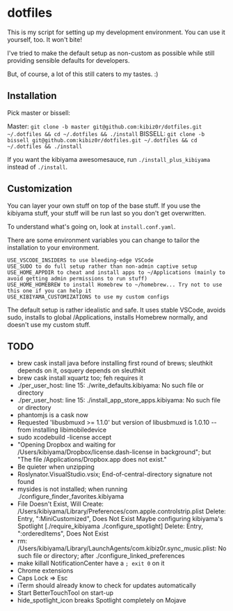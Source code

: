# dotfiles

This is my script for setting up my development environment. You can use it yourself, too. It won't bite!

I've tried to make the default setup as non-custom as possible while still providing sensible defaults for developers.

But, of course, a lot of this still caters to my tastes. :)

## Installation

Pick master or bissell:

Master: `git clone -b master git@github.com:kibiz0r/dotfiles.git ~/.dotfiles && cd ~/.dotfiles && ./install`
BISSELL: `git clone -b bissell git@github.com:kibiz0r/dotfiles.git ~/.dotfiles && cd ~/.dotfiles && ./install`

If you want the kibiyama awesomesauce, run `./install_plus_kibiyama` instead of `./install`.

## Customization

You can layer your own stuff on top of the base stuff. If you use the kibiyama stuff, your stuff will be run last so you don't get overwritten.

To understand what's going on, look at `install.conf.yaml`.

There are some environment variables you can change to tailor the installation to your environment.

```
USE_VSCODE_INSIDERS to use bleeding-edge VSCode
USE_SUDO to do full setup rather than non-admin captive setup
USE_HOME_APPDIR to cheat and install apps to ~/Applications (mainly to avoid getting admin permissions to run stuff)
USE_HOME_HOMEBREW to install Homebrew to ~/homebrew... Try not to use this one if you can help it
USE_KIBIYAMA_CUSTOMIZATIONS to use my custom configs
```

The default setup is rather idealistic and safe. It uses stable VSCode, avoids sudo, installs to global /Applications, installs Homebrew normally, and doesn't use my custom stuff.

## TODO

- brew cask install java before installing first round of brews; sleuthkit depends on it, osquery depends on sleuthkit
- brew cask install xquartz too; feh requires it
- ./per_user_host: line 15: ./write_defaults.kibiyama: No such file or directory
- ./per_user_host: line 15: ./install_app_store_apps.kibiyama: No such file or directory
- phantomjs is a cask now
- Requested 'libusbmuxd >= 1.1.0' but version of libusbmuxd is 1.0.10 -- from installing libimobiledevice
- sudo xcodebuild -license accept
- "Opening Dropbox and waiting for /Users/kibiyama/Dropbox/license.dash-license in background"; but "The file /Applications/Dropbox.app does not exist."
- Be quieter when unzipping
- Roslynator.VisualStudio.vsix; End-of-central-directory signature not found
- mysides is not installed; when running ./configure_finder_favorites.kibiyama
- File Doesn't Exist, Will Create: /Users/kibiyama/Library/Preferences/com.apple.controlstrip.plist
  Delete: Entry, ":MiniCustomized", Does Not Exist
  Maybe configuring kibiyama's Spotlight [./require_kibiyama ./configure_spotlight]
  Delete: Entry, ":orderedItems", Does Not Exist
- rm: /Users/kibiyama/Library/LaunchAgents/com.kibiz0r.sync_music.plist: No such file or directory; after ./configure_linked_preferences
- make killall NotificationCenter have a `; exit 0` on it
- Chrome extensions
- Caps Lock => Esc
- iTerm should already know to check for updates automatically
- Start BetterTouchTool on start-up
- hide_spotlight_icon breaks Spotlight completely on Mojave
